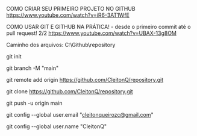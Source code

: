 COMO CRIAR SEU PRIMEIRO PROJETO NO GITHUB https://www.youtube.com/watch?v=iR6-3AT1WfE

COMO USAR GIT E GITHUB NA PRÁTICA! - desde o primeiro commit até o pull request! 2/2 https://www.youtube.com/watch?v=UBAX-13g8OM

Caminho dos arquivos: C:\Github\repository

git init
 
git branch -M "main"
 
git remote add origin https://github.com/CleitonQ/repository.git

git clone https://github.com/CleitonQ/repository.git

git push -u origin main

git config --global user.email "cleitonqueirozc@gmail.com"

 git config --global user.name "CleitonQ"

